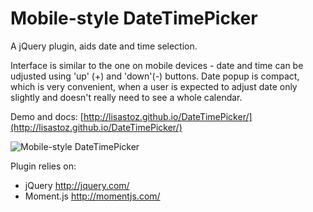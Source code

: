 Mobile-style DateTimePicker
===========================

A jQuery plugin, aids date and time selection. 

Interface is similar to the one on mobile devices - date and time can be udjusted
using 'up' (+) and 'down'(-) buttons. Date popup is compact, which is very convenient,
when a user is expected to adjust date only slightly
and doesn't really need to see a whole calendar.

Demo and docs: [http://lisastoz.github.io/DateTimePicker/](http://lisastoz.github.io/DateTimePicker/)

![Mobile-style DateTimePicker](http://www.lisastoz.com/demos/date-time-picker/assets/screenshot.jpg "Mobile-style DateTimePicker")

Plugin relies on:
* jQuery http://jquery.com/
* Moment.js http://momentjs.com/
